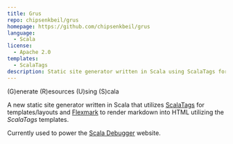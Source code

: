 ```yaml
---
title: Grus
repo: chipsenkbeil/grus
homepage: https://github.com/chipsenkbeil/grus
language:
  - Scala
license:
  - Apache 2.0
templates:
  - ScalaTags
description: Static site generator written in Scala using ScalaTags for templates and Flexmark for markdown.
---
```


(G)enerate (R)esources (U)sing (S)cala

A new static site generator written in Scala that utilizes [ScalaTags](http://www.lihaoyi.com/scalatags/) for templates/layouts and [Flexmark](https://github.com/vsch/flexmark-java) to render markdown into HTML utilizing the _ScalaTags_ templates.

Currently used to power the [Scala Debugger](https://scala-debugger.org) website.

